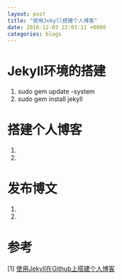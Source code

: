 ```yaml
---
layout: post
title: "使用Jekyll搭建个人博客"
date: 2016-12-03 22:03:11 +0800
categories: blogs
---
```

# Jekyll环境的搭建
1. sudo gem update -system     
2. sudo gem install jekyll     

# 搭建个人博客
1. 
2. 
 
# 发布博文
1. 
2. 


# 参考    
[1] [使用Jekyll在Github上搭建个人博客](https://segmentfault.com/a/1190000000406013)     

